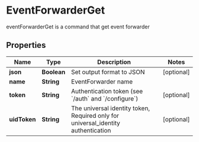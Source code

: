 

# EventForwarderGet

eventForwarderGet is a command that get event forwarder

## Properties

Name | Type | Description | Notes
------------ | ------------- | ------------- | -------------
**json** | **Boolean** | Set output format to JSON |  [optional]
**name** | **String** | EventForwarder name | 
**token** | **String** | Authentication token (see &#x60;/auth&#x60; and &#x60;/configure&#x60;) |  [optional]
**uidToken** | **String** | The universal identity token, Required only for universal_identity authentication |  [optional]



